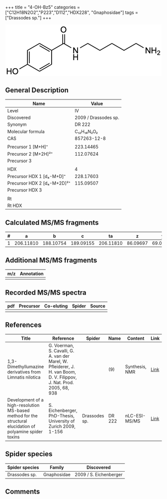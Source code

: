 +++
title = "4-OH-Bz5"
categories = ["C12H18N2O2","P223","D112","HDX228",
"Gnaphosidae"]
tags = ["Drassodes sp."]
+++

![](/img/4-OH-Bz5.png)

## General Description

| Name                        | Value                |
|-----------------------------|----------------------|
| Level                       | IV                   |
| Discovered                  | 2009 / Drassodes sp. |
| Synonym                     | DR 222               |
| Molecular formula           | C₁₂H₁₈N₂O₂           |
| CAS                         | 857263-12-8          |
|                             |                      |
| Precursor 1 [M+H]⁺          | 223.14465            |
| Precursor 2 [M+2H]²⁺        | 112.07624            |
| Precursor 3                 |                      |
|                             |                      |
| HDX                         | 4                    |
| Precursor HDX 1 [d₄-M+D]⁺   | 228.17603            |
| Precursor HDX 2 [d₄-M+2D]²⁺ | 115.09507            |
| Precursor HDX 3             |                      |
|                             |                      |
| Rt                          |                      |
| Rt HDX                      |                      |

## Calculated MS/MS fragments

| # | a         | b         | c         | ta        | z        | y        | tz        |
|---|-----------|-----------|-----------|-----------|----------|----------|-----------|
| 1 | 206.11810 | 188.10754 | 189.09155 | 206.11810 | 86.09697 | 69.07042 | 103.12352 |

## Additional MS/MS fragments

| m/z | Annotation |
|-----|------------|
|     |            |

## Recorded MS/MS spectra

| pdf | Precursor | Co-eluting | Spider | Source |
|-----|-----------|------------|--------|--------|
|     |           |            |        |        |

## References

| Title                                                                                                      | Reference                                                                                                               | Spider        | Name   | Content        | Link                                                               |
|------------------------------------------------------------------------------------------------------------|-------------------------------------------------------------------------------------------------------------------------|---------------|--------|----------------|--------------------------------------------------------------------|
| 1,3-Dimethyllumazine derivatives from Limnatis nilotica                                                    | G. Voerman, S. Cavalli, G. A. van der Marel, W. Pfleiderer, J. H. van Boom, D. V. Filippov, J. Nat. Prod. 2005, 68, 938 |               | (9)    | Synthesis, NMR | [Link](https://pubs.acs.org/doi/abs/10.1021/np049617a)             |
| Development of a high-resolution MS-based method for the structural elucidation of polyamine spider toxins | S. Eichenberger, PhD-Thesis, University of Zurich 2009, 1-156                                                           | Drassodes sp. | DR 222 | nLC-ESI-MS/MS  | [Link](https://www.zora.uzh.ch/id/eprint/12787/1/Eichenberger.pdf) |

## Spider species

| Spider species | Family      | Discovered             |
|----------------|-------------|------------------------|
| Drassodes sp.  | Gnaphosidae | 2009 / S. Eichenberger |

## Comments